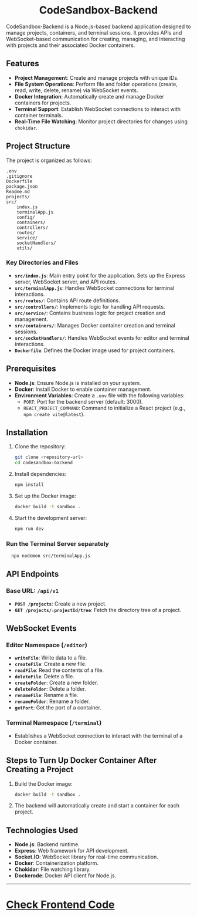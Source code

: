 # <h1 align="center">CodeSandbox-Backend</h1>

CodeSandbox-Backend is a Node.js-based backend application designed to manage projects, containers, and terminal sessions. It provides APIs and WebSocket-based communication for creating, managing, and interacting with projects and their associated Docker containers.

## Features

- **Project Management**: Create and manage projects with unique IDs.
- **File System Operations**: Perform file and folder operations (create, read, write, delete, rename) via WebSocket events.
- **Docker Integration**: Automatically create and manage Docker containers for projects.
- **Terminal Support**: Establish WebSocket connections to interact with container terminals.
- **Real-Time File Watching**: Monitor project directories for changes using `chokidar`.

## Project Structure

The project is organized as follows:

```
.env
.gitignore
Dockerfile
package.json
Readme.md
projects/
src/
    index.js
    terminalApp.js
    config/
    containers/
    controllers/
    routes/
    service/
    socketHandlers/
    utils/
```

### Key Directories and Files

- **`src/index.js`**: Main entry point for the application. Sets up the Express server, WebSocket server, and API routes.
- **`src/terminalApp.js`**: Handles WebSocket connections for terminal interactions.
- **`src/routes/`**: Contains API route definitions.
- **`src/controllers/`**: Implements logic for handling API requests.
- **`src/service/`**: Contains business logic for project creation and management.
- **`src/containers/`**: Manages Docker container creation and terminal sessions.
- **`src/socketHandlers/`**: Handles WebSocket events for editor and terminal interactions.
- **`Dockerfile`**: Defines the Docker image used for project containers.

## Prerequisites

- **Node.js**: Ensure Node.js is installed on your system.
- **Docker**: Install Docker to enable container management.
- **Environment Variables**: Create a `.env` file with the following variables:
  - `PORT`: Port for the backend server (default: 3000).
  - `REACT_PROJECT_COMMAND`: Command to initialize a React project (e.g., `npm create vite@latest`).

## Installation

1. Clone the repository:
   ```bash
   git clone <repository-url>
   cd codesandbox-backend
   ```

2. Install dependencies:
   ```bash
   npm install
   ```

3. Set up the Docker image:
   ```bash
   docker build -t sandbox .
   ```

4. Start the development server:
   ```bash
   npm run dev
   ```
### Run the Terminal Server separately
 ```bash
   npx nodemon src/terminalApp.js
   ```

## API Endpoints

### Base URL: `/api/v1`

- **`POST /projects`**: Create a new project.
- **`GET /projects/:projectId/tree`**: Fetch the directory tree of a project.



## WebSocket Events

### Editor Namespace (`/editor`)

- **`writeFile`**: Write data to a file.
- **`createFile`**: Create a new file.
- **`readFile`**: Read the contents of a file.
- **`deleteFile`**: Delete a file.
- **`createFolder`**: Create a new folder.
- **`deleteFolder`**: Delete a folder.
- **`renameFile`**: Rename a file.
- **`renameFolder`**: Rename a folder.
- **`getPort`**: Get the port of a container.

### Terminal Namespace (`/terminal`)

- Establishes a WebSocket connection to interact with the terminal of a Docker container.

## Steps to Turn Up Docker Container After Creating a Project

1. Build the Docker image:
   ```bash
   docker build -t sandbox .
   ```

2. The backend will automatically create and start a container for each project.

## Technologies Used

- **Node.js**: Backend runtime.
- **Express**: Web framework for API development.
- **Socket.IO**: WebSocket library for real-time communication.
- **Docker**: Containerization platform.
- **Chokidar**: File watching library.
- **Dockerode**: Docker API client for Node.js.

---

# [Check Frontend Code](https://github.com/himanshuramteke/CodeSandbox-frontend)